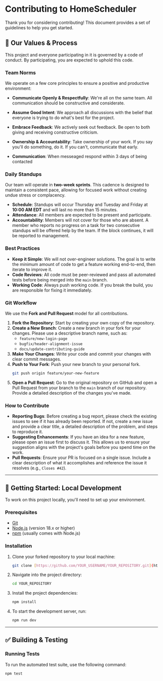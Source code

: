 # Contributing to HomeScheduler

Thank you for considering contributing! This document provides a set of guidelines to help you get started.

## 🤝 Our Values & Process

This project and everyone participating in it is governed by a code of conduct. By participating, you are expected to uphold this code.

### Team Norms
We operate on a few core principles to ensure a positive and productive environment:
* **Communicate Openly & Respectfully**: We're all on the same team. All communication should be constructive and considerate.

* **Assume Good Intent**: We approach all discussions with the belief that everyone is trying to do what's best for the project.
* **Embrace Feedback**: We actively seek out feedback. Be open to both giving and receiving constructive criticism.
* **Ownership & Accountability**: Take ownership of your work. If you say you'll do something, do it. If you can't, communicate that early.
* **Communication**: When messeaged respond within 3 days of being contacted
### Daily Standups
Our team will operate in **two-week sprints**. This cadence is designed to maintain a consistent pace, allowing for focused work without creating undue stress or complacency.

* **Schedule**: Standups will occur Thursday and Tuesday and Friday  at **10:00 AM EDT** and will last no more than 15 minutes.
* **Attendance**: All members are expected to be present and participate.
* **Accountability**: Members will not cover for those who are absent. A member who reports no progress on a task for two consecutive standups will be offered help by the team. If the block continues, it will be reported to management.

### Best Practices

* **Keep it Simple**: We will not over-engineer solutions. The goal is to write the minimum amount of code to get a feature working end-to-end, then iterate to improve it.
* **Code Reviews**: All code must be peer-reviewed and pass all automated tests before being merged into the `main` branch.
* **Working Code**: Always push working code. If you break the build, you are responsible for fixing it immediately.

### Git Workflow
We use the **Fork and Pull Request** model for all contributions.

1.  **Fork the Repository**: Start by creating your own copy of the repository.
2.  **Create a New Branch**: Create a new branch in your fork for your changes. Please use a descriptive branch name, such as:
    * `feature/new-login-page`
    * `bugfix/header-alignment-issue`
    * `docs/update-contributing-guide`
3.  **Make Your Changes**: Write your code and commit your changes with clear commit messages.
4.  **Push to Your Fork**: Push your new branch to your personal fork.
    ```bash
    git push origin feature/your-new-feature
    ```
5.  **Open a Pull Request**: Go to the original repository on GitHub and open a Pull Request from your branch to the `main` branch of our repository. Provide a detailed description of the changes you've made.

### How to Contribute
* **Reporting Bugs**: Before creating a bug report, please check the existing issues to see if it has already been reported. If not, create a new issue and provide a clear title, a detailed description of the problem, and steps to reproduce it.
* **Suggesting Enhancements**: If you have an idea for a new feature, please open an issue first to discuss it. This allows us to ensure your suggestion aligns with the project's goals before you spend time on the work.
* **Pull Requests**: Ensure your PR is focused on a single issue. Include a clear description of what it accomplishes and reference the issue it resolves (e.g., `Closes #42`).

---

## 🚀 Getting Started: Local Development

To work on this project locally, you'll need to set up your environment.

### Prerequisites
* [Git](https://git-scm.com/)
* [Node.js](https://nodejs.org/) (version 18.x or higher)
* [npm](https://www.npmjs.com/) (usually comes with Node.js)

### Installation
1.  Clone your forked repository to your local machine:
    ```bash
    git clone [https://github.com/YOUR_USERNAME/YOUR_REPOSITORY.git](https://github.com/YOUR_USERNAME/YOUR_REPOSITORY.git)
    ```
2.  Navigate into the project directory:
    ```bash
    cd YOUR_REPOSITORY
    ```
3.  Install the project dependencies:
    ```bash
    npm install
    ```
4.  To start the development server, run:
    ```bash
    npm run dev
    ```

---

## ✅ Building & Testing

### Running Tests
To run the automated test suite, use the following command:
```bash
npm test